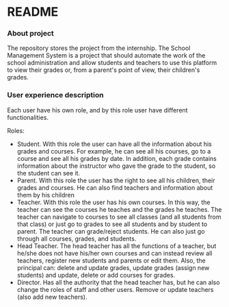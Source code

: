 # README #


### About project ###

The repository stores the project from the internship.
The School Management System is a project that should automate the work of the school administration and allow students and teachers to use this platform to view their grades or, from a parent's point of view, their children's grades.


### User experience description ###

Each user have his own role, and by this role user have different functionalities.

Roles:
* Student. With this role the user can have all the information about his grades and courses.
  For example, he can see all his courses, go to a course and see all his grades by date.
  In addition, each grade contains information about the instructor who gave the grade to the student, so the student can see it.
* Parent. With this role the user has the right to see all his children, their grades and courses.
  He can also find teachers and information about them by his children
* Teacher. With this role the user has his own courses. In this way, the teacher can see the courses he teaches and the grades he teaches.
  The teacher can navigate to courses to see all classes (and all students from that class)
  or just go to grades to see all students and by student to parent.
  The teacher can grade/reject students. He can also just go through all courses, grades, and students.
* Head Teacher. The head teacher has all the functions of a teacher, but he/she does not have his/her own courses and can instead review all teachers,
  register new students and parents or edit them. Also, the principal can: delete and update grades, update grades (assign new students) and update, delete or add courses for grades.
* Director. Has all the authority that the head teacher has, but he can also change the roles of staff and other users. Remove or update teachers (also add new teachers).
